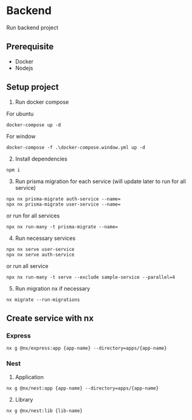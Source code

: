# Backend

Run backend project

## Prerequisite

- Docker
- Nodejs

## Setup project

1. Run docker compose

For ubuntu

```
docker-compose up -d
```

For window

```
docker-compose -f .\docker-compose.window.yml up -d
```

2. Install dependencies

```
npm i
```

3. Run prisma migration for each service (will update later to run for all service)

```
npx nx prisma-migrate auth-service --name=
npx nx prisma-migrate user-service --name=
```

or run for all services

```
npx nx run-many -t prisma-migrate --name=
```

4. Run necessary services

```
npx nx serve user-service
npx nx serve auth-service
```

or run all service

```
npx nx run-many -t serve --exclude sample-service --parallel=4
```

5. Run migration nx if necessary

```
nx migrate --run-migrations
```

## Create service with nx

### Express

```
nx g @nx/express:app {app-name} --directory=apps/{app-name}
```

### Nest

1. Application

```
nx g @nx/nest:app {app-name} --directory=apps/{app-name}
```

2. Library

```
nx g @nx/nest:lib {lib-name}
```
